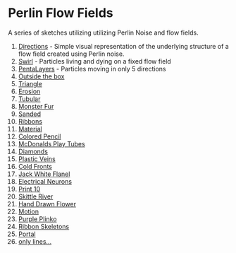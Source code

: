 # Perlin Flow Fields

A series of sketches utilizing utilizing Perlin Noise and flow fields.

1. [Directions](01/index.html) - Simple visual representation of the underlying structure of a flow field created using Perlin noise.
2. [Swirl](02/index.html) - Particles living and dying on a fixed flow field
3. [PentaLayers](03/index.html) - Particles moving in only 5 directions
4. [Outside the box](04/index.html)
5. [Triangle](05/index.html)
6. [Erosion](06/index.html)
7. [Tubular](07/index.html)
8. [Monster Fur](08/index.html)
9. [Sanded](09/index.html)
10. [Ribbons](10/index.html)
11. [Material](11/index.html)
12. [Colored Pencil](12/index.html)
13. [McDonalds Play Tubes](13/index.html)
14. [Diamonds](14/index.html)
15. [Plastic Veins](15/index.html)
16. [Cold Fronts](16/index.html)
17. [Jack White Flanel](17/index.html)
18. [Electrical Neurons](18/index.html)
19. [Print 10](19/index.html)
20. [Skittle River](20/index.html)
21. [Hand Drawn Flower](21/index.html)
22. [Motion](22/index.html)
23. [Purple Plinko](23/index.html)
24. [Ribbon Skeletons](24/index.html)
25. [Portal](25/index.html)
26. [only lines...](26/index.html)
